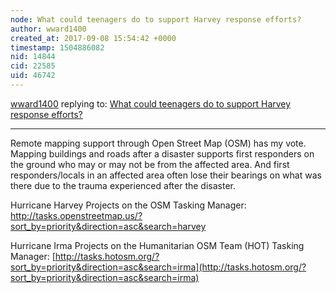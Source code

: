 ```yaml
---
node: What could teenagers do to support Harvey response efforts?
author: wward1400
created_at: 2017-09-08 15:54:42 +0000
timestamp: 1504886082
nid: 14844
cid: 22585
uid: 46742
---
```




[wward1400](../profile/wward1400) replying to: [What could teenagers do to support Harvey response efforts?](../notes/warren/09-07-2017/what-could-teenagers-do-to-support-harvey-response-efforts)

----
Remote mapping support through Open Street Map (OSM) has my vote. Mapping buildings and roads after a disaster supports first responders on the ground who may or may not be from the affected area. And first responders/locals in an affected area often lose their bearings on what was there due to the trauma experienced after the disaster.

Hurricane Harvey Projects on the OSM Tasking Manager: [http://tasks.openstreetmap.us/?sort_by=priority&direction=asc&search=harvey
](http://tasks.openstreetmap.us/?sort_by=priority&direction=asc&search=harvey)

Hurricane Irma Projects on the Humanitarian OSM Team (HOT) Tasking Manager: [http://tasks.hotosm.org/?sort_by=priority&direction=asc&search=irma](http://tasks.hotosm.org/?sort_by=priority&direction=asc&search=irma)
